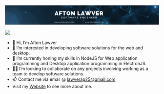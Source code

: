 
![Image not found](afton_github_banner.png)

![](https://komarev.com/ghpvc/?username=AftonLawver&style=flat)

- 👋 Hi, I’m Afton Lawver
- 👀 I’m interested in developing software solutions for the web and desktop.
- 🌱 I’m currently honing my skills in NodeJS for Web application programming and Desktop application programming in ElectronJS.
- 🤝🏼 I’m looking to collaborate on any projects involving working as a team to develop software solutions.
- 📫 Contact me via email @ lawverap25@gmail.com
- Visit my [Website](https://afton-website.herokuapp.com/) to see more about me.
